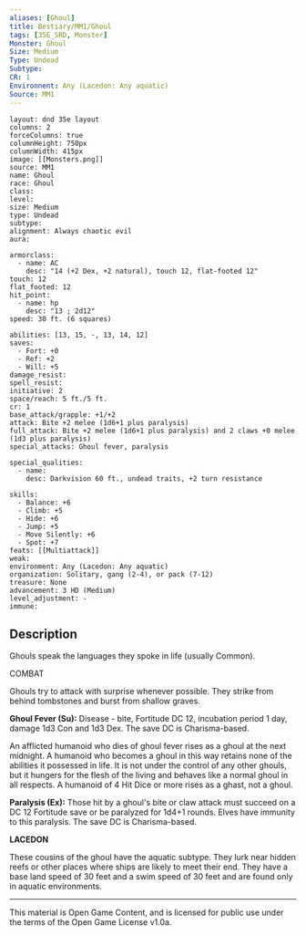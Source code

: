 ```yaml
---
aliases: [Ghoul]
title: Bestiary/MM1/Ghoul
tags: [35E_SRD, Monster]
Monster: Ghoul
Size: Medium
Type: Undead
Subtype: 
CR: 1
Environnent: Any (Lacedon: Any aquatic)
Source: MM1
---
```


```statblock
layout: dnd 35e layout
columns: 2
forceColumns: true
columnHeight: 750px
columnWidth: 415px
image: [[Monsters.png]]
source: MM1
name: Ghoul
race: Ghoul
class: 
level: 
size: Medium
type: Undead
subtype: 
alignment: Always chaotic evil
aura: 

armorclass:
  - name: AC
    desc: "14 (+2 Dex, +2 natural), touch 12, flat-footed 12"
touch: 12
flat_footed: 12
hit_point:
  - name: hp
    desc: "13 ; 2d12"
speed: 30 ft. (6 squares)

abilities: [13, 15, -, 13, 14, 12]
saves:
  - Fort: +0
  - Ref: +2
  - Will: +5
damage_resist: 
spell_resist: 
initiative: 2
space/reach: 5 ft./5 ft.
cr: 1
base_attack/grapple: +1/+2
attack: Bite +2 melee (1d6+1 plus paralysis)
full_attack: Bite +2 melee (1d6+1 plus paralysis) and 2 claws +0 melee (1d3 plus paralysis)
special_attacks: Ghoul fever, paralysis

special_qualities:
  - name: 
    desc: Darkvision 60 ft., undead traits, +2 turn resistance

skills:
  - Balance: +6
  - Climb: +5
  - Hide: +6
  - Jump: +5
  - Move Silently: +6
  - Spot: +7
feats: [[Multiattack]]
weak: 
environment: Any (Lacedon: Any aquatic)
organization: Solitary, gang (2-4), or pack (7-12)
treasure: None
advancement: 3 HD (Medium)
level_adjustment: -
immune: 
```

## Description

<p>Ghouls speak the languages they spoke in life (usually Common).</p>
<p>COMBAT</p>
<p>Ghouls try to attack with surprise whenever possible. They strike from behind tombstones and burst from shallow graves.</p>
<p>
            <b>Ghoul Fever (Su):</b> Disease - bite, Fortitude DC 12, incubation period 1 day, damage 1d3 Con and 1d3 Dex. The save DC is Charisma-based.</p>
<p>An afflicted humanoid who dies of ghoul fever rises as a ghoul at the next midnight. A humanoid who becomes a ghoul in this way retains none of the abilities it possessed in life. It is not under the control of any other ghouls, but it hungers for the flesh of the living and behaves like a normal ghoul in all respects. A humanoid of 4 Hit Dice or more rises as a ghast, not a ghoul.</p>
<p>
            <b>Paralysis (Ex):</b> Those hit by a ghoul's bite or claw attack must succeed on a DC 12 Fortitude save or be paralyzed for 1d4+1 rounds. Elves have immunity to this paralysis. The save DC is Charisma-based.</p>
<p>
            <b>LACEDON</b>
          </p>
<p>These cousins of the ghoul have the aquatic subtype. They lurk near hidden reefs or other places where ships are likely to meet their end. They have a base land speed of 30 feet and a swim speed of 30 feet and are found only in aquatic environments.</p>

---

This material is Open Game Content, and is licensed for public use under
the terms of the Open Game License v1.0a.
